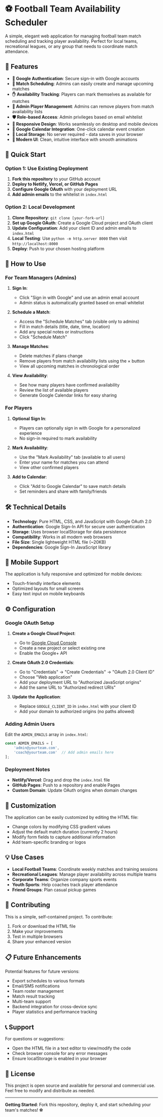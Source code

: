 # ⚽ Football Team Availability Scheduler

A simple, elegant web application for managing football team match scheduling and tracking player availability. Perfect for local teams, recreational leagues, or any group that needs to coordinate match attendance.

## 🚀 Features

- **🔐 Google Authentication**: Secure sign-in with Google accounts
- **📅 Match Scheduling**: Admins can easily create and manage upcoming matches
- **✋ Availability Tracking**: Players can mark themselves as available for matches
- **👑 Admin Player Management**: Admins can remove players from match availability lists
- **🛡️ Role-based Access**: Admin privileges based on email whitelist
- **📱 Responsive Design**: Works seamlessly on desktop and mobile devices
- **🔗 Google Calendar Integration**: One-click calendar event creation
- **💾 Local Storage**: No server required - data saves in your browser
- **🎨 Modern UI**: Clean, intuitive interface with smooth animations

## 🎯 Quick Start

### Option 1: Use Existing Deployment
1. **Fork this repository** to your GitHub account
2. **Deploy to Netlify, Vercel, or GitHub Pages**
3. **Configure Google OAuth** with your deployment URL
4. **Add admin emails** to the whitelist in `index.html`

### Option 2: Local Development
1. **Clone Repository**: `git clone [your-fork-url]`
2. **Set up Google OAuth**: Create a Google Cloud project and OAuth client
3. **Update Configuration**: Add your client ID and admin emails to `index.html`
4. **Local Testing**: Use `python -m http.server 8000` then visit `http://localhost:8000`
5. **Deploy**: Push to your chosen hosting platform

## 📖 How to Use

### For Team Managers (Admins)

1. **Sign In**:
   - Click "Sign in with Google" and use an admin email account
   - Admin status is automatically granted based on email whitelist

2. **Schedule a Match**:
   - Access the "Schedule Matches" tab (visible only to admins)
   - Fill in match details (title, date, time, location)
   - Add any special notes or instructions
   - Click "Schedule Match"

3. **Manage Matches**:
   - Delete matches if plans change
   - Remove players from match availability lists using the × button
   - View all upcoming matches in chronological order

4. **View Availability**:
   - See how many players have confirmed availability
   - Review the list of available players
   - Generate Google Calendar links for easy sharing

### For Players

1. **Optional Sign In**:
   - Players can optionally sign in with Google for a personalized experience
   - No sign-in required to mark availability

2. **Mark Availability**:
   - Use the "Mark Availability" tab (available to all users)
   - Enter your name for matches you can attend
   - View other confirmed players

3. **Add to Calendar**:
   - Click "Add to Google Calendar" to save match details
   - Set reminders and share with family/friends

## 🛠️ Technical Details

- **Technology**: Pure HTML, CSS, and JavaScript with Google OAuth 2.0
- **Authentication**: Google Sign-In API for secure user authentication
- **Storage**: Uses browser localStorage for data persistence
- **Compatibility**: Works in all modern web browsers
- **File Size**: Single lightweight HTML file (~20KB)
- **Dependencies**: Google Sign-In JavaScript library

## 📱 Mobile Support

The application is fully responsive and optimized for mobile devices:
- Touch-friendly interface elements
- Optimized layouts for small screens
- Easy text input on mobile keyboards

## ⚙️ Configuration

### Google OAuth Setup
1. **Create a Google Cloud Project**:
   - Go to [Google Cloud Console](https://console.cloud.google.com/)
   - Create a new project or select existing one
   - Enable the Google+ API

2. **Create OAuth 2.0 Credentials**:
   - Go to "Credentials" → "Create Credentials" → "OAuth 2.0 Client ID"
   - Choose "Web application"
   - Add your deployment URL to "Authorized JavaScript origins"
   - Add the same URL to "Authorized redirect URIs"

3. **Update the Application**:
   - Replace `GOOGLE_CLIENT_ID` in `index.html` with your client ID
   - Add your domain to authorized origins (no paths allowed)

### Adding Admin Users
Edit the `ADMIN_EMAILS` array in `index.html`:
```javascript
const ADMIN_EMAILS = [
    'admin@yourteam.com',
    'coach@yourteam.com'  // Add admin emails here
];
```

### Deployment Notes
- **Netlify/Vercel**: Drag and drop the `index.html` file
- **GitHub Pages**: Push to a repository and enable Pages
- **Custom Domain**: Update OAuth origins when domain changes

## 🔧 Customization

The application can be easily customized by editing the HTML file:
- Change colors by modifying CSS gradient values
- Adjust the default match duration (currently 2 hours)
- Modify form fields to capture additional information
- Add team-specific branding or logos

## 💡 Use Cases

- **Local Football Teams**: Coordinate weekly matches and training sessions
- **Recreational Leagues**: Manage player availability across multiple teams
- **Corporate Teams**: Organize company sports events
- **Youth Sports**: Help coaches track player attendance
- **Friend Groups**: Plan casual pickup games

## 🤝 Contributing

This is a simple, self-contained project. To contribute:
1. Fork or download the HTML file
2. Make your improvements
3. Test in multiple browsers
4. Share your enhanced version

## 📋 Future Enhancements

Potential features for future versions:
- Export schedules to various formats
- Email/SMS notifications
- Team roster management
- Match result tracking
- Multi-team support
- Backend integration for cross-device sync
- Player statistics and performance tracking

## 📞 Support

For questions or suggestions:
- Open the HTML file in a text editor to view/modify the code
- Check browser console for any error messages
- Ensure localStorage is enabled in your browser

## 📄 License

This project is open source and available for personal and commercial use. Feel free to modify and distribute as needed.

---

**Getting Started**: Fork this repository, deploy it, and start scheduling your team's matches! ⚽